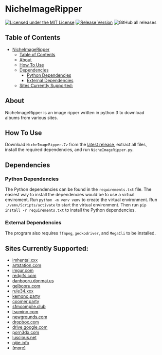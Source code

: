 # NicheImageRipper 
[![Licensed under the MIT License](https://img.shields.io/badge/License-MIT-blue.svg)](https://github.com/Exiua/NicheImageRipper/blob/main/LICENSE) [![Release Version](https://img.shields.io/github/v/release/Exiua/NicheImageRipper)](https://github.com/Exiua/NicheImageRipper/releases) ![GitHub all releases](https://img.shields.io/github/downloads/Exiua/NicheImageRipper/total)

## Table of Contents
<!-- TOC -->
* [NicheImageRipper](#nicheimageripper-)
  * [Table of Contents](#table-of-contents)
  * [About](#about)
  * [How To Use](#how-to-use)
  * [Dependencies](#dependencies)
    * [Python Dependencies](#python-dependencies)
    * [External Dependencies](#external-dependencies)
  * [Sites Currently Supported:](#sites-currently-supported)
<!-- TOC -->

## About

NicheImageRipper is an image ripper written in python 3 to download albums from various sites.

## How To Use

Download `NicheImageRipper.7z` from the [latest release](https://github.com/Exiua/NicheImageRipper/releases), extract all files, install the required dependencies, 
and run `NicheImageRipper.py`.

## Dependencies

### Python Dependencies

The Python dependencies can be found in the `requirements.txt` file. The easiest way to install the dependencies would 
be to use a virtual enviroment. Run `python -m venv venv` to create the virtual environment. Run `./venv/Scripts/activate`
to start the virtual environment. Then run `pip install -r requirements.txt` to install the Python dependencies.

### External Dependencies

The program also requires `ffmpeg`, `geckodriver`, and `MegaCli` to be installed.

## Sites Currently Supported:

- [imhentai.xxx](https://imhentai.xxx/)
- [artstation.com](https://artstation.com)
- [imgur.com](https://imgur.com/)
- [redgifs.com](https://redgifs.com/)
- [danbooru.donmai.us](https://danbooru.donmai.us/)
- [gelbooru.com](https://gelbooru.com/)
- [rule34.xxx](https://rule34.xxx/)
- [kemono.party](https://kemono.party/)
- [coomer.party](https://coomer.party/)
- [sfmcompile.club](https://sfmcompile.club/)
- [tsumino.com](https://tsumino.com/)
- [newgrounds.com](https://newgrounds.com/)
- [dropbox.com](https://dropbox.com/)
- [drive.google.com](https://drive.google.com/)
- [porn3dx.com](https://porn3dx.com/)
- [luscious.net](https://luscious.net/)
- [nijie.info](https://nijie.info/)
- [(more)](https://github.com/Exiua/NicheImageRipper/wiki/Supported-Sites)
